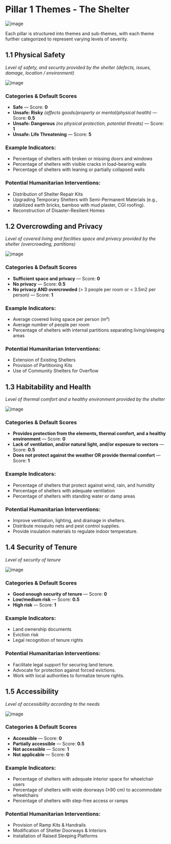 # **Pillar 1 Themes** - The Shelter

![image](https://github.com/user-attachments/assets/9cc86ab2-2ad4-42a6-b593-7c78386479ec)

Each pillar is structured into themes and sub-themes, with each theme further categorized to represent varying levels of severity.



## **1.1 Physical Safety**
_Level of safety, and security provided by the shelter (defects, issues, damage, location / environment)_

![image](https://github.com/user-attachments/assets/1f18c17f-d04a-44a4-8729-043f655fc86c)

### Categories & Default Scores

- **Safe** — Score: **0**
- **Unsafe: Risky** _(affects goods/property or mental/physical health)_ — Score: **0.5**
- **Unsafe: Dangerous** _(no physical protection, potential threats)_ — Score: **1**
- **Unsafe: Life Threatening** — Score: **5**

### Example Indicators:
- Percentage of shelters with broken or missing doors and windows
- Percentage of shelters with visible cracks in load-bearing walls
- Percentage of shelters with leaning or partially collapsed walls

### Potential Humanitarian Interventions:
- Distribution of Shelter Repair Kits
- Upgrading Temporary Shelters with Semi-Permanent Materials (e.g., stabilized earth bricks, bamboo with mud plaster, CGI roofing).
- Reconstruction of Disaster-Resilient Homes


## **1.2 Overcrowding and Privacy** 
_Level of covered living and facilities space and privacy provided by the shelter (overcrowding, partitions)_

![image](https://github.com/user-attachments/assets/5d62b473-ede1-49e6-a74a-b92840c18bd9)

### Categories & Default Scores

- **Sufficient space and privacy** — Score: **0**
- **No privacy** — Score: **0.5**
- **No privacy AND overcrowded** (> 3 people per room or < 3.5m2 per person) — Score: **1**

### Example Indicators:
- Average covered living space per person (m²)
- Average number of people per room
- Percentage of shelters with internal partitions separating living/sleeping areas

### Potential Humanitarian Interventions:
- Extension of Existing Shelters
- Provision of Partitioning Kits
- Use of Community Shelters for Overflow


## **1.3 Habitability and Health**
_Level of thermal comfort and a healthy environment provided by the shelter_  

![image](https://github.com/user-attachments/assets/25626cea-4e96-4d84-8ed6-2b92a238f56f)

### Categories & Default Scores

- **Provides protection from the elements, thermal comfort, and a healthy environment** — Score: **0**
- **Lack of ventilation, and/or natural light, and/or exposure to vectors** — Score: **0.5**
- **Does not protect against the weather OR provide thermal comfort** — Score: **1** 

### Example Indicators:
- Percentage of shelters that protect against wind, rain, and humidity
- Percentage of shelters with adequate ventilation
- Percentage of shelters with standing water or damp areas

### Potential Humanitarian Interventions:
- Improve ventilation, lighting, and drainage in shelters.  
- Distribute mosquito nets and pest control supplies.  
- Provide insulation materials to regulate indoor temperature.  


## **1.4 Security of Tenure**
_Level of security of tenure_

![image](https://github.com/user-attachments/assets/ad5a7007-81e0-48a1-add4-922521fcc7c6)

### Categories & Default Scores

- **Good enough security of tenure** — Score: **0**  
- **Low/medium risk** — Score: **0.5**  
- **High risk** — Score: **1**  

### Example Indicators:
- Land ownership documents
- Eviction risk
- Legal recognition of tenure rights  

### Potential Humanitarian Interventions:
- Facilitate legal support for securing land tenure.  
- Advocate for protection against forced evictions.  
- Work with local authorities to formalize tenure rights.  

## **1.5 Accessibility**
_Level of accessibility according to the needs_ 

![image](https://github.com/user-attachments/assets/c2e67f75-9682-48bd-ac97-3e31b7ee4db0)

### Categories & Default Scores
- **Accessible** — Score: **0** 
- **Partially accessible** — Score: **0.5**   
- **Not accessible** — Score: **1**   
- **Not applicable** — Score: **0** 

### Example Indicators:
- Percentage of shelters with adequate interior space for wheelchair users
- Percentage of shelters with wide doorways (≥90 cm) to accommodate wheelchairs
- Percentage of shelters with step-free access or ramps

### Potential Humanitarian Interventions:
- Provision of Ramp Kits & Handrails
- Modification of Shelter Doorways & Interiors
- Installation of Raised Sleeping Platforms



